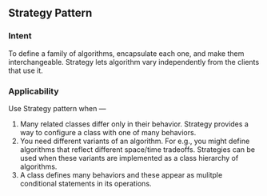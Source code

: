 ## Strategy Pattern

### Intent
To define a family of algorithms, encapsulate each one, and make them interchangeable. Strategy lets algorithm vary independently from the clients that use it. 

### Applicability 
Use Strategy pattern when —
1. Many related classes differ only in their behavior. Strategy provides a way to configure a class with one of many behaviors. 
2. You need different variants of an algorithm. For e.g., you might define algorithms that reflect different space/time tradeoffs. Strategies can be used when these variants are implemented as a class hierarchy of algorithms. 
3. A class defines many behaviors and these appear as mulitple conditional statements in its operations. 

